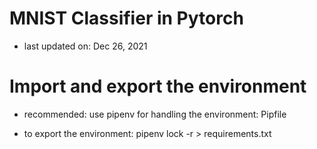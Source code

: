 # MNIST Classifier in Pytorch

- last updated on: Dec 26, 2021

# Import and export the environment

- recommended: use pipenv for handling the environment: Pipfile

- to export the environment: pipenv lock -r > requirements.txt
